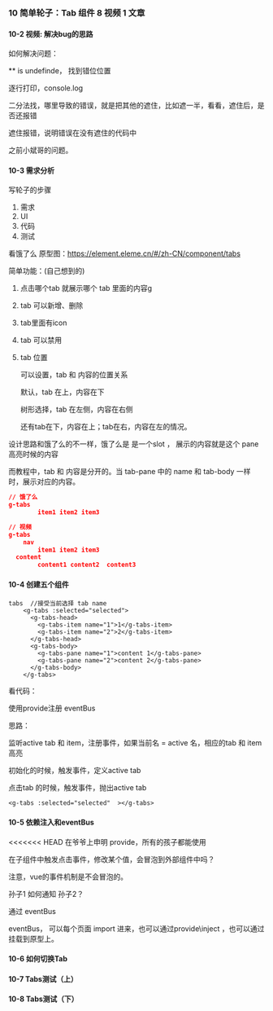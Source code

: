 ### 10 简单轮子：Tab 组件 8 视频 1 文章

#### 10-2 视频: 解决bug的思路

如何解决问题：

** is undefinde， 找到错位位置

逐行打印，console.log



二分法找，哪里导致的错误，就是把其他的遮住，比如遮一半，看看，遮住后，是否还报错

遮住报错，说明错误在没有遮住的代码中

之前小斌哥的问题。



#### 10-3 需求分析

写轮子的步骤

1. 需求
2. UI
3. 代码
4. 测试



看饿了么 原型图：https://element.eleme.cn/#/zh-CN/component/tabs

简单功能：(自己想到的)

1. 点击哪个tab 就展示哪个 tab 里面的内容g

2. tab 可以新增、删除

3. tab里面有icon

4. tab 可以禁用

5. tab 位置

   可以设置，tab 和 内容的位置关系

   默认，tab 在上，内容在下

   树形选择，tab 在左侧，内容在右侧

   还有tab在下，内容在上；tab在右，内容在左的情况。



设计思路和饿了么的不一样，饿了么是  <el-tab-pane>  是一个slot ， 展示的内容就是这个 pane 高亮时候的内容

而教程中，tab 和 内容是分开的。当 tab-pane 中的 name  和  tab-body  一样时，展示对应的内容。

```json
// 饿了么
g-tabs
		item1 item2 item3

// 视频
g-tabs
	nav 
		item1 item2 item3
  content
		content1 content2  content3
```



#### 10-4 创建五个组件

```vue
tabs  //接受当前选择 tab name
	<g-tabs :selected="selected">
      <g-tabs-head>
        <g-tabs-item name="1">1</g-tabs-item>
        <g-tabs-item name="2">2</g-tabs-item>
      </g-tabs-head>
      <g-tabs-body>
        <g-tabs-pane name="1">content 1</g-tabs-pane>
        <g-tabs-pane name="2">content 2</g-tabs-pane>
      </g-tabs-body>
    </g-tabs>
```

看代码：

使用provide注册 eventBus

思路：

监听active tab 和 item，注册事件，如果当前名 = active 名，相应的tab 和 item 高亮

初始化的时候，触发事件，定义active tab

点击tab 的时候，触发事件，抛出active tab



```vue
<g-tabs :selected="selected"  ></g-tabs>
```



#### 10-5  依赖注入和eventBus

<<<<<<< HEAD
在爷爷上申明 provide，所有的孩子都能使用 



在子组件中触发点击事件，修改某个值，会冒泡到外部组件中吗？

注意，vue的事件机制是不会冒泡的。

孙子1 如何通知 孙子2？

通过 eventBus



eventBus， 可以每个页面 import 进来，也可以通过provide\inject ，也可以通过 挂载到原型上。




#### 10-6 如何切换Tab

#### 10-7 Tabs测试（上）

#### 10-8 Tabs测试（下）